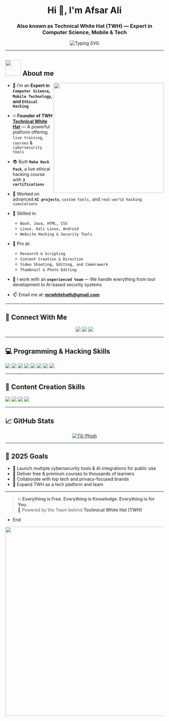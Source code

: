 <h1 align="center">Hi 👋, I'm Afsar Ali</h1>
<h3 align="center">Also known as <b>Technical White Hat (TWH)</b> — Expert in Computer Science, Mobile & Tech</h3>

<p align="center">
  <img src="https://readme-typing-svg.herokuapp.com?font=Fira+Code&weight=600&size=24&pause=1000&color=00FFAA&center=true&vCenter=true&multiline=true&width=700&height=100&lines=🔐+Cybersecurity+Enthusiast;📱+Mobile+%26+Android+Expert;🤖+AI+Project+Researcher;🎬+Creative+Content+Creator;🎓+Live+Courses+and+Skill+Development" alt="Typing SVG" />
</p>

---
## <picture><img src = "https://github.com/7oSkaaa/7oSkaaa/blob/main/Images/about_me.gif?raw=true" width = 50px></picture> About me

<picture> <img align="right" src="https://github.com/7oSkaaa/7oSkaaa/blob/main/Images/Right_Side.gif?raw=true" width = 350px></picture>
- 🧠 I’m an **Expert in `Computer Science`, `Mobile Technology`, and `Ethical Hacking`**
- 🔥 **Founder of TWH [Technical White Hat](https://youtube.com/@technicalwhitehat)** — A powerful platform offering `live training`, `courses` & `cybersecurity tools`
- 📚 Built **`Maha Hack Pack`**, a live ethical hacking course with **`3 certifications`**
- 🔐 Worked on advanced **`AI projects`**, `custom tools,` and `real-world hacking simulations`
- 🧰 Skilled in:
  - `Bash, Java, HTML, CSS`  
  - `Linux, Kali Linux, Android`  
  - `Website Hacking & Security Tools` 
- 🧪 Pro at:
  - `Research & Scripting`
  - `Content Creation & Direction`
  - `Video Shooting, Editing, and Camerawork`
  - `Thumbnail & Photo Editing`

- 👥 I work with an **`experienced team`** — We handle everything from tool development to AI-based security systems
- 📫 Email me at: **mrwhitehath@gmail.com**

---

## 🔗 Connect With Me

<p align="center">
  <a href="https://youtube.com/@technicalwhitehat"><img src="https://img.shields.io/badge/YouTube-Everything%20is%20Free%20Tech-red?style=for-the-badge&logo=youtube&logoColor=white" /></a>
  <a href="mailto:mrwhitehath@gmail.com"><img src="https://img.shields.io/badge/Email-mrwhitehath@gmail.com-darkblue?style=for-the-badge&logo=gmail&logoColor=white" /></a>
  <a href="https://t.me/technicalwhitehat"><img src="https://img.shields.io/badge/Telegram-@technicalwhitehat-2CA5E0?style=for-the-badge&logo=telegram&logoColor=white" /></a>
</p>

---

## 💻 Programming & Hacking Skills

<p>
  <img src="https://img.shields.io/badge/Bash-121011?style=for-the-badge&logo=gnu-bash&logoColor=white" />
  <img src="https://img.shields.io/badge/Java-ED8B00?style=for-the-badge&logo=java&logoColor=white" />
  <img src="https://img.shields.io/badge/HTML5-E34F26?style=for-the-badge&logo=html5&logoColor=white" />
  <img src="https://img.shields.io/badge/CSS3-264DE4?style=for-the-badge&logo=css3&logoColor=white" />
  <img src="https://img.shields.io/badge/Linux-FCC624?style=for-the-badge&logo=linux&logoColor=black" />
  <img src="https://img.shields.io/badge/Kali%20Linux-557C94?style=for-the-badge&logo=kalilinux&logoColor=white" />
  <img src="https://img.shields.io/badge/Android-3DDC84?style=for-the-badge&logo=android&logoColor=white" />
  <img src="https://img.shields.io/badge/Hacking%20Tools-000000?style=for-the-badge&logo=hackthebox&logoColor=green" />
</p>

---

## 🎥 Content Creation Skills

<p>
  <img src="https://img.shields.io/badge/Scripting-Research%20Based-yellow?style=for-the-badge" />
  <img src="https://img.shields.io/badge/Video%20Editing-CapCut%20%7C%20Premiere%20Pro-blueviolet?style=for-the-badge" />
  <img src="https://img.shields.io/badge/Photo%20Editing-Canva%20%7C%20Pixellab-orange?style=for-the-badge" />
  <img src="https://img.shields.io/badge/Camera%20Direction-Expert-informational?style=for-the-badge" />
</p>

---

## 📈 GitHub Stats

<p align="center">
  <a href="https://github.com/technicalwhitehat-yt/tg-phish"><img title="TG-Phish" src="https://github-readme-stats.vercel.app/api/pin/?username=technicalwhitehat-yt&repo=tg-phish&theme=outrun"></a>
</p>

---

## 🎯 2025 Goals

- 🚀 Launch multiple cybersecurity tools & AI integrations for public use
- 📢 Deliver free & premium courses to thousands of learners
- 🤝 Collaborate with top tech and privacy-focused brands
- 🎯 Expand TWH as a tech platform and team

---

> 🔥 **Everything is Free. Everything is Knowledge. Everything is for You.**  
> 🧠 Powered by the Team behind **Technical White Hat (TWH)**

- End
<img src="https://user-images.githubusercontent.com/74038190/212284158-e840e285-664b-44d7-b79b-e264b5e54825.gif" width="600">
<br><br>


